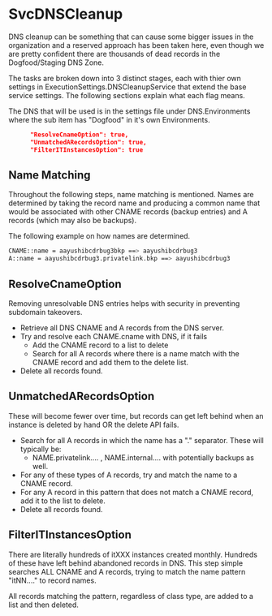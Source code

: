 # SvcDNSCleanup

DNS cleanup can be something that can cause some bigger issues in the organization and a reserved approach has been taken here, even though we are pretty confident there are thousands of dead records in the Dogfood/Staging DNS Zone.

The tasks are broken down into 3 distinct stages, each with thier own settings in ExecutionSettings.DNSCleanupService that extend the base service settings. The following sections explain what each flag means.

The DNS that will be used is in the settings file under DNS.Environments where the sub item has "Dogfood" in it's own Environments.

```json
      "ResolveCnameOption": true,
      "UnmatchedARecordsOption": true,
      "FilterITInstancesOption": true
```

## Name Matching

Throughout the following steps, name matching is mentioned. Names are determined by taking the record name and producing a common name that would be associated with other CNAME records (backup entries) and A records (which may also be backups).

The following example on how names are determined.

```bash
CNAME::name = aayushibcdrbug3bkp ==> aayushibcdrbug3
A::name = aayushibcdrbug3.privatelink.bkp ==> aayushibcdrbug3
```

## ResolveCnameOption

Removing unresolvable DNS entries helps with security in preventing subdomain takeovers.

- Retrieve all DNS CNAME and A records from the DNS server.
- Try and resolve each CNAME.cname with DNS, if it fails
  - Add the CNAME record to a list to delete
  - Search for all A records where there is a name match with the CNAME record and add them to the delete list.
- Delete all records found.

## UnmatchedARecordsOption

These will become fewer over time, but records can get left behind when an instance is deleted by hand OR the delete API fails.

- Search for all A records in which the name has a "." separator. These will typically be:
  - NAME.privatelink.... , NAME.internal.... with potentially backups as well.
- For any of these types of A records, try and match the name to a CNAME record.
- For any A record in this pattern that does not match a CNAME record, add it to the list to delete.
- Delete all records found.

## FilterITInstancesOption

There are literally hundreds of itXXX instances created monthly. Hundreds of these have left behind abandoned records in DNS. This step simple searches ALL CNAME and A records, trying to match the name pattern "itNN...." to record names.

All records matching the pattern, regardless of class type, are added to a list and then deleted.
